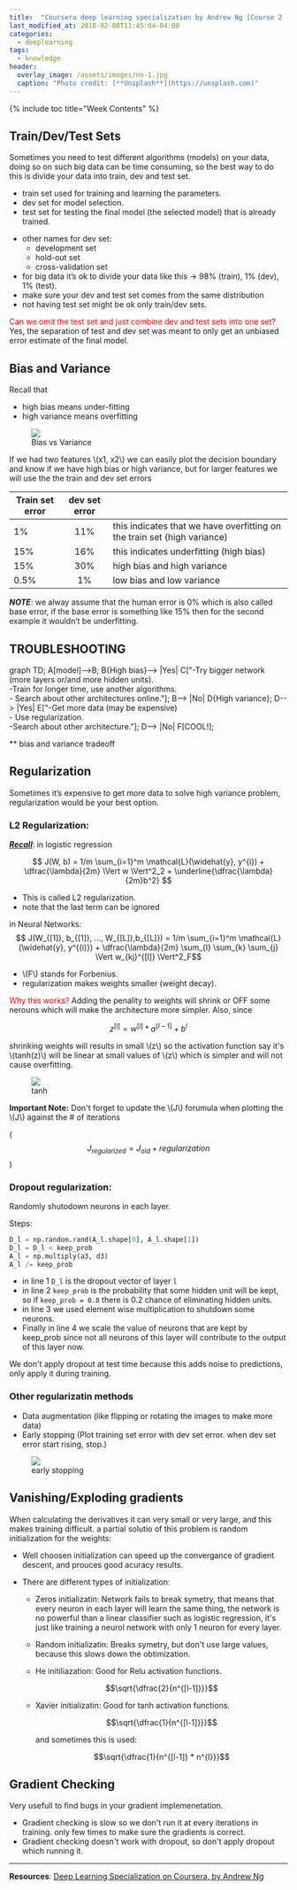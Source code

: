 ```yaml
---
title:  "Coursera deep learning specialization by Andrew Ng [Course 2 - Week 1]"
last_modified_at: 2018-02-08T11:45:04-04:00
categories: 
  - deeplearning
tags:
  - knowledge
header:
  overlay_image: /assets/images/nn-1.jpg
  caption: "Photo credit: [**Unsplash**](https://unsplash.com)"
---
```


<script type="text/javascript" async
  src="https://cdnjs.cloudflare.com/ajax/libs/mathjax/2.7.2/MathJax.js?config=TeX-MML-AM_CHTML">
</script>

<script type="text/javascript" async
  src="https://cdnjs.cloudflare.com/ajax/libs/mermaid/7.1.2/mermaid.js">
</script>

{% include toc title="Week Contents" %}

## Train/Dev/Test Sets

Sometimes you need to test different algorithms (models) on your data, doing so on such big data can be time consuming, so the best way to do this is divide your data into train, dev and test set.
- train set used for training and learning the parameters.
- dev set for model selection.
- test set for testing the final model (the selected model) that is already trained.

* other names for dev set:
    * development set
    * hold-out set
    * cross-validation set
* for big data it’s ok to divide your data like this -> 98% (train), 1% (dev),  1% (test).
* make sure your dev and test set comes from the same distribution
* not having test set might be ok only train/dev sets.


<font color="red">Can we omit the test set and just combine dev and test sets into one set?</font>
Yes, the separation of test and dev set was meant to only get an unbiased error estimate of the final model.


## Bias and Variance

Recall that
- high bias means under-fitting
- high variance means overfitting


<figure>
	<a href="/assets/images/dl/bias-and-variance.png"><img src="/assets/images/dl/bias-and-variance.png"></a>
	<figcaption>Bias vs Variance</figcaption>
</figure>

If we had two features \\(x1, x2\\)  we can easily plot the decision boundary and know if we have high bias or high variance, but for larger features we will use the the train and dev set errors

| Train set error | dev set error |       |
| -------------   |:-------------:| :-----|
| 1%        | 11% | this indicates that we have overfitting on the train set (high variance) |
| 15%       | 16% | this indicates underfitting (high bias) |
| 15%       | 30% | high bias and high variance
| 0.5%      | 1%  | low bias and low variance |

__*NOTE*__:
we alway assume that the human error is 0% which is also called base error, if the base error is something like 15% then for the second example it wouldn’t be underfitting.

## TROUBLESHOOTING

<div class="mermaid">
graph TD;
	A[model]-->B;
    B{High bias}--> |Yes| C["-Try bigger network (more layers or/and more hidden units). <br/>-Train for longer time, use another algorithms.<br/>- Search about other architectures online."];
    B--> |No| D{High variance};
    D--> |Yes| E["-Get more data (may be expensive)<br/>- Use regularization.<br/>-Search about other architecture."];
    D--> |No| F[COOL!];
</div>

** bias and variance tradeoff

## Regularization 

Sometimes it’s expensive to get more data to solve high variance problem, regularization would be your best option.

### L2 Regularization:

**_<u>Recall</u>_**: in logistic regression 

$$ J(W, b) = 1/m \sum_{i=1}^m \mathcal{L}(\widehat{y}, y^{i}) + \dfrac{\lambda}{2m} \Vert w \Vert^2_2 + \underline{\dfrac{\lambda}{2m}b^2} $$

* This is called L2 regularization.
* note that the last term can be ignored

in Neural Networks:
$$ J(W_{[1]}, b_{[1]}, ..., W_{[L]},b_{[L]}) = 1/m \sum_{i=1}^m \mathcal{L}(\widehat{y}, y^{(i)}) + \dfrac{\lambda}{2m} \sum_{l} \sum_{k} \sum_{j} \Vert w_{kj}^{[l]} \Vert^2_F$$

* \\(F\\) stands for Forbenius.
* regularization makes weights smaller (weight decay).

<font color="red"> Why this works? </font>
Adding the penality to weights will shrink or OFF some nerouns which will make the architecture more simpler. Also, since 

$$z^{[l]} = w^{[l]}*a^{[l-1]} + b^{l}$$

shrinking weights will results in small \\(z\\) so the activation function say it's \\(tanh(z)\\) will be linear at small values of \\(z\\) which is simpler and will not cause overfitting.

<figure>
  <a href="/assets/images/linear_tanh_regularization.png"><img src="/assets/images/linear_tanh_regularization.png"></a>
  <figcaption>tanh</figcaption>
</figure>


**Important Note:**
Don't forget to update the \\(J\\) forumula when plotting the \\(J\\) against the # of iterations

($$J_{regularized} = J_{old} + regularization$$)

### Dropout regularization:
Randomly shutodown neurons in each layer.

Steps:

```python
D_l = np.random.rand(A_l.shape[0], A_l.shape[1])
D_l = D_l < keep_prob 
A_l = np.multiply(a3, d3)
A_l /= keep_prob
```

- in line 1 `D_l` is the dropout vector of layer `l`
- in line 2 `keep_prob` is the probability that some hidden unit will be kept, so if `keep_prob = 0.8`
there is 0.2 chance of eliminating hidden units.
- in line 3 we used element wise multiplication to shutdown some neurons.
- Finally in line 4 we scale the value of neurons that are kept by keep_prob since not all neurons of this layer will contribute to the output of this layer now.

We don't apply dropout at test time because this adds noise to predictions, only apply it during training.

### Other regularizatin methods
  * Data augmentation (like flipping or rotating the images to make more data)
  * Early stopping (Plot training set error with dev set error. when dev set error start rising, stop.)
  <figure>
  <a href="/assets/images/early-stopping.png"><img src="/assets/images/early-stopping.png"></a>
  <figcaption>early stopping</figcaption>
  </figure>



## Vanishing/Exploding gradients
When calculating the derivatives it can very small or very large, and this makes training difficult.
a partial solutio of this problem is random initialization for the weights:

* Well choosen initialization can speed up the convergance of gradient descent, and prouces good acuracy results.

* There are different types of initialization:
  * Zeros initializatin: Network fails to break symetry, that means that every neuron in each layer will learn the same thing, the network is no powerful than a linear classifier such as logistic regression, it's just like training a neurol network with only 1 neuron for every layer.

  * Random initializatin: Breaks symetry, but don't use large values, because this slows down the obtimization.
  * He initiliazation: Good for Relu activation functions. 

    $$\sqrt{\dfrac{2}{n^{[l-1]}}}$$
  * Xavier initializatin: Good for tanh activation functions.

    $$\sqrt{\dfrac{1}{n^{[l-1]}}}$$

    and sometimes this is used:

    $$\sqrt{\dfrac{1}{n^{[l-1]} * n^{l}}}$$


## Gradient Checking
Very usefull to find bugs in your gradient implemenetation.

* Gradient checking is slow so we don't run it at every iterations in training. only few times to make sure the gradients is correct.
* Gradient checking doesn't work with dropout, so don't apply dropout which running it.

---

<!-- Notes: -->
<!-- * todo -->

**Resources**: [Deep Learning
Specialization on Coursera, by Andrew Ng](https://www.coursera.org/specializations/deep-learning)
